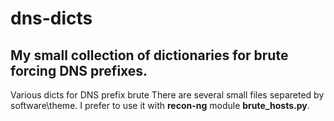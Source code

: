 # dns-dicts
## My small collection of dictionaries for brute forcing DNS prefixes.
Various dicts for DNS prefix brute
There are several small files separeted by software\theme.
I prefer to use it with **recon-ng** module **brute_hosts.py**.  
